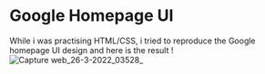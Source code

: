 # Google Homepage UI

While i was practising HTML/CSS, i tried to reproduce the Google homepage UI design and here is the result !
![Capture web_26-3-2022_03528_](https://user-images.githubusercontent.com/69805539/160214787-16ce3204-268d-45f0-b655-807c448d05b1.jpeg)

